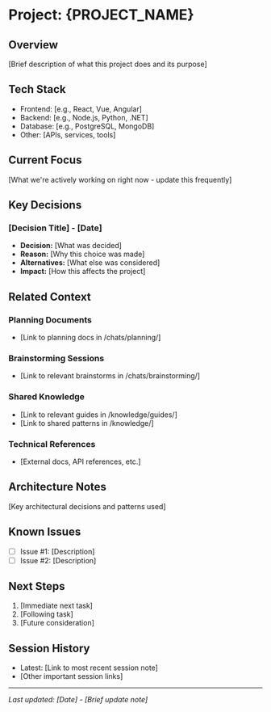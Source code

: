 # Project: {PROJECT_NAME}

## Overview
[Brief description of what this project does and its purpose]

## Tech Stack
- Frontend: [e.g., React, Vue, Angular]
- Backend: [e.g., Node.js, Python, .NET]
- Database: [e.g., PostgreSQL, MongoDB]
- Other: [APIs, services, tools]

## Current Focus
[What we're actively working on right now - update this frequently]

## Key Decisions

### [Decision Title] - [Date]
- **Decision:** [What was decided]
- **Reason:** [Why this choice was made]
- **Alternatives:** [What else was considered]
- **Impact:** [How this affects the project]

## Related Context

### Planning Documents
- [Link to planning docs in /chats/planning/]

### Brainstorming Sessions
- [Link to relevant brainstorms in /chats/brainstorming/]

### Shared Knowledge
- [Link to relevant guides in /knowledge/guides/]
- [Link to shared patterns in /knowledge/]

### Technical References
- [External docs, API references, etc.]

## Architecture Notes
[Key architectural decisions and patterns used]

## Known Issues
- [ ] Issue #1: [Description]
- [ ] Issue #2: [Description]

## Next Steps
1. [Immediate next task]
2. [Following task]
3. [Future consideration]

## Session History
- Latest: [Link to most recent session note]
- [Other important session links]

---
*Last updated: [Date] - [Brief update note]*
